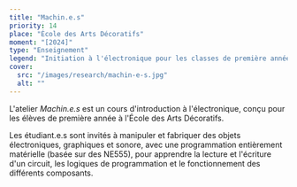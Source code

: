 ```yaml
---
title: "Machin.e.s"
priority: 14
place: "École des Arts Décoratifs"
moment: "[2024]"
type: "Enseignement"
legend: "Initiation à l'électronique pour les classes de première année"
cover:
  src: "/images/research/machin-e-s.jpg"
  alt: ""
---
```


L'atelier _Machin.e.s_ est un cours d'introduction à l'électronique, conçu pour les élèves de première année à l'École des Arts Décoratifs.

Les étudiant.e.s sont invités à manipuler et fabriquer des objets électroniques, graphiques et sonore, avec une programmation entièrement matérielle (basée sur des NE555), pour apprendre la lecture et l'écriture d'un circuit, les logiques de programmation et le fonctionnement des différents composants.
